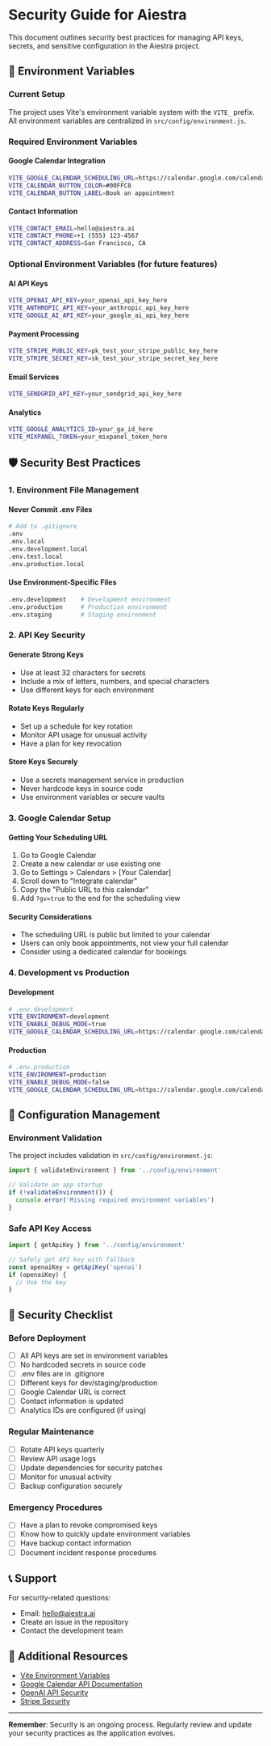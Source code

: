 # Security Guide for Aiestra

This document outlines security best practices for managing API keys, secrets, and sensitive configuration in the Aiestra project.

## 🔐 Environment Variables

### Current Setup
The project uses Vite's environment variable system with the `VITE_` prefix. All environment variables are centralized in `src/config/environment.js`.

### Required Environment Variables

#### Google Calendar Integration
```bash
VITE_GOOGLE_CALENDAR_SCHEDULING_URL=https://calendar.google.com/calendar/appointments/schedules/YOUR_SCHEDULE_ID?gv=true
VITE_CALENDAR_BUTTON_COLOR=#00FFC8
VITE_CALENDAR_BUTTON_LABEL=Book an appointment
```

#### Contact Information
```bash
VITE_CONTACT_EMAIL=hello@aiestra.ai
VITE_CONTACT_PHONE=+1 (555) 123-4567
VITE_CONTACT_ADDRESS=San Francisco, CA
```

### Optional Environment Variables (for future features)

#### AI API Keys
```bash
VITE_OPENAI_API_KEY=your_openai_api_key_here
VITE_ANTHROPIC_API_KEY=your_anthropic_api_key_here
VITE_GOOGLE_AI_API_KEY=your_google_ai_api_key_here
```

#### Payment Processing
```bash
VITE_STRIPE_PUBLIC_KEY=pk_test_your_stripe_public_key_here
VITE_STRIPE_SECRET_KEY=sk_test_your_stripe_secret_key_here
```

#### Email Services
```bash
VITE_SENDGRID_API_KEY=your_sendgrid_api_key_here
```

#### Analytics
```bash
VITE_GOOGLE_ANALYTICS_ID=your_ga_id_here
VITE_MIXPANEL_TOKEN=your_mixpanel_token_here
```

## 🛡️ Security Best Practices

### 1. Environment File Management

#### Never Commit .env Files
```bash
# Add to .gitignore
.env
.env.local
.env.development.local
.env.test.local
.env.production.local
```

#### Use Environment-Specific Files
```bash
.env.development    # Development environment
.env.production     # Production environment
.env.staging        # Staging environment
```

### 2. API Key Security

#### Generate Strong Keys
- Use at least 32 characters for secrets
- Include a mix of letters, numbers, and special characters
- Use different keys for each environment

#### Rotate Keys Regularly
- Set up a schedule for key rotation
- Monitor API usage for unusual activity
- Have a plan for key revocation

#### Store Keys Securely
- Use a secrets management service in production
- Never hardcode keys in source code
- Use environment variables or secure vaults

### 3. Google Calendar Setup

#### Getting Your Scheduling URL
1. Go to Google Calendar
2. Create a new calendar or use existing one
3. Go to Settings > Calendars > [Your Calendar]
4. Scroll down to "Integrate calendar"
5. Copy the "Public URL to this calendar"
6. Add `?gv=true` to the end for the scheduling view

#### Security Considerations
- The scheduling URL is public but limited to your calendar
- Users can only book appointments, not view your full calendar
- Consider using a dedicated calendar for bookings

### 4. Development vs Production

#### Development
```bash
# .env.development
VITE_ENVIRONMENT=development
VITE_ENABLE_DEBUG_MODE=true
VITE_GOOGLE_CALENDAR_SCHEDULING_URL=https://calendar.google.com/calendar/appointments/schedules/DEV_SCHEDULE_ID?gv=true
```

#### Production
```bash
# .env.production
VITE_ENVIRONMENT=production
VITE_ENABLE_DEBUG_MODE=false
VITE_GOOGLE_CALENDAR_SCHEDULING_URL=https://calendar.google.com/calendar/appointments/schedules/PROD_SCHEDULE_ID?gv=true
```

## 🔧 Configuration Management

### Environment Validation
The project includes validation in `src/config/environment.js`:

```javascript
import { validateEnvironment } from '../config/environment'

// Validate on app startup
if (!validateEnvironment()) {
  console.error('Missing required environment variables')
}
```

### Safe API Key Access
```javascript
import { getApiKey } from '../config/environment'

// Safely get API key with fallback
const openaiKey = getApiKey('openai')
if (openaiKey) {
  // Use the key
}
```

## 🚨 Security Checklist

### Before Deployment
- [ ] All API keys are set in environment variables
- [ ] No hardcoded secrets in source code
- [ ] .env files are in .gitignore
- [ ] Different keys for dev/staging/production
- [ ] Google Calendar URL is correct
- [ ] Contact information is updated
- [ ] Analytics IDs are configured (if using)

### Regular Maintenance
- [ ] Rotate API keys quarterly
- [ ] Review API usage logs
- [ ] Update dependencies for security patches
- [ ] Monitor for unusual activity
- [ ] Backup configuration securely

### Emergency Procedures
- [ ] Have a plan to revoke compromised keys
- [ ] Know how to quickly update environment variables
- [ ] Have backup contact information
- [ ] Document incident response procedures

## 📞 Support

For security-related questions:
- Email: hello@aiestra.ai
- Create an issue in the repository
- Contact the development team

## 🔗 Additional Resources

- [Vite Environment Variables](https://vitejs.dev/guide/env-and-mode.html)
- [Google Calendar API Documentation](https://developers.google.com/calendar)
- [OpenAI API Security](https://platform.openai.com/docs/guides/safety-best-practices)
- [Stripe Security](https://stripe.com/docs/security)

---

**Remember**: Security is an ongoing process. Regularly review and update your security practices as the application evolves. 